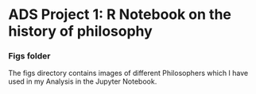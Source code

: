 # ADS Project 1:  R Notebook on the history of philosophy

### Figs folder

The figs directory contains images of different Philosophers which I have used in my Analysis in the Jupyter Notebook. 
